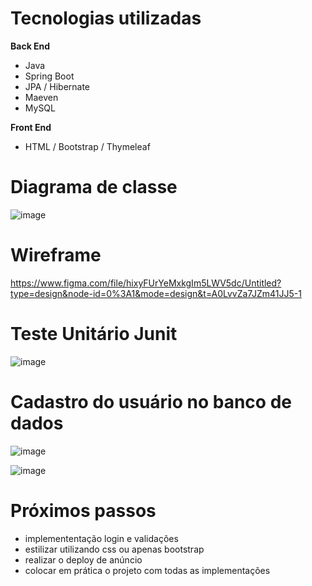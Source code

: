 
# Tecnologias utilizadas
**Back End**
  - Java
  - Spring Boot
  - JPA / Hibernate
  - Maeven
  - MySQL

    
**Front End**
  - HTML / Bootstrap / Thymeleaf
  





# Diagrama de classe

![image](https://github.com/JPHideki/Projeto_Extencao/assets/105780226/daf3bce0-f112-4dd6-9f9d-b1dd1e80e2c9)


# Wireframe 

https://www.figma.com/file/hixyFUrYeMxkgIm5LWV5dc/Untitled?type=design&node-id=0%3A1&mode=design&t=A0LvvZa7JZm41JJ5-1


# Teste Unitário Junit

![image](https://github.com/JPHideki/Projeto_Extencao/assets/105780226/dc341705-0092-4a3b-82e4-cc049d4289a8)


# Cadastro do usuário no banco de dados 

![image](https://github.com/JPHideki/Projeto_Extencao/assets/105780226/b756c511-fac1-48c7-a4d7-ffd6a99b3771)

![image](https://github.com/JPHideki/Projeto_Extencao/assets/105780226/e6cc39da-01dd-477e-bb86-1a60e826d4ee)


# Próximos passos
  - implemententação login e validações
  - estilizar utilizando css ou apenas bootstrap
  - realizar o deploy de anúncio
  - colocar em prática o projeto com todas as implementações
